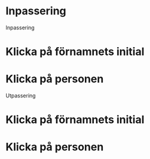 # Inpassering

Inpassering
# Klicka på förnamnets initial
# Klicka på personen

Utpassering
# Klicka på förnamnets initial
# Klicka på personen
 
